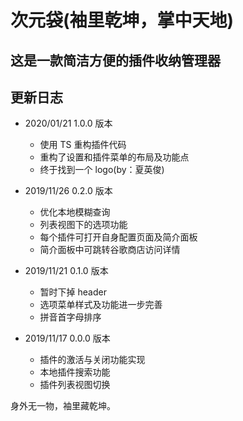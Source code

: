 # 次元袋(袖里乾坤，掌中天地)

## 这是一款简洁方便的插件收纳管理器

## 更新日志

- 2020/01/21 1.0.0 版本

  - 使用 TS 重构插件代码
  - 重构了设置和插件菜单的布局及功能点
  - 终于找到一个 logo(by：夏英俊)

- 2019/11/26 0.2.0 版本

  - 优化本地模糊查询
  - 列表视图下的选项功能
  - 每个插件可打开自身配置页面及简介面板
  - 简介面板中可跳转谷歌商店访问详情

- 2019/11/21 0.1.0 版本

  - 暂时下掉 header
  - 选项菜单样式及功能进一步完善
  - 拼音首字母排序

- 2019/11/17 0.0.0 版本

  - 插件的激活与关闭功能实现
  - 本地插件搜索功能
  - 插件列表视图切换

身外无一物，袖里藏乾坤。
